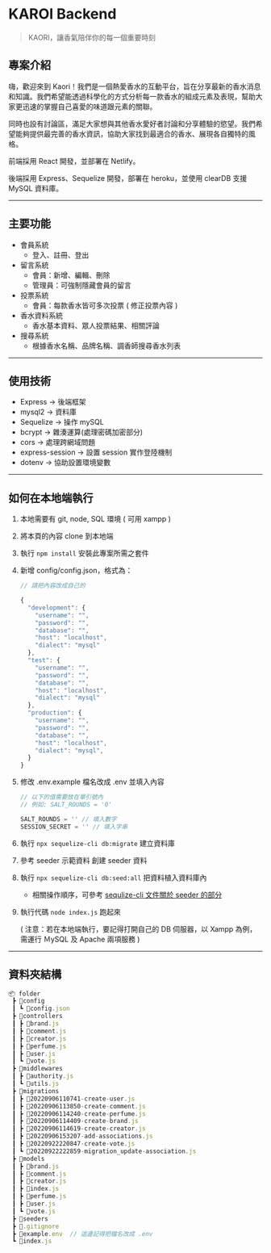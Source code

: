 # KAROI Backend
> KAORI，讓香氣陪伴你的每一個重要時刻


## 專案介紹
嗨，歡迎來到 Kaori！我們是一個熱愛香水的互動平台，旨在分享最新的香水消息和知識。我們希望能透過科學化的方式分析每一款香水的組成元素及表現，幫助大家更迅速的掌握自己喜愛的味道跟元素的關聯。

同時也設有討論區，滿足大家想與其他香水愛好者討論和分享體驗的慾望。我們希望能夠提供最完善的香水資訊，協助大家找到最適合的香水、展現各自獨特的風格。

前端採用 React 開發，並部署在 Netlify。

後端採用 Express、Sequelize 開發，部署在 heroku，並使用 clearDB 支援 MySQL 資料庫。

---
## 主要功能

- 會員系統
    - 登入、註冊、登出
- 留言系統
    - 會員：新增、編輯、刪除
    - 管理員：可強制隱藏會員的留言
- 投票系統
    - 會員：每款香水皆可多次投票 ( 修正投票內容 )
- 香水資料系統
    - 香水基本資料、眾人投票結果、相關評論
- 搜尋系統
    - 根據香水名稱、品牌名稱、調香師搜尋香水列表

---
## 使用技術
- Express → 後端框架
- mysql2 → 資料庫
- Sequelize → 操作 mySQL
- bcrypt  → 雜湊運算(處理密碼加密部分)
- cors → 處理跨網域問題
- express-session → 設置 session 實作登陸機制
- dotenv → 協助設置環境變數

---
## 如何在本地端執行
1. 本地需要有 git, node, SQL 環境 ( 可用 xampp ) 
2. 將本頁的內容 clone 到本地端
3. 執行 `npm install` 安裝此專案所需之套件
4. 新增 config/config.json，格式為：
    
    ```jsx
    // 請把內容改成自己的
    
    {
      "development": {
        "username": "",
        "password": "",
        "database": "",
        "host": "localhost",
        "dialect": "mysql"
      },
      "test": {
        "username": "",
        "password": "",
        "database": "",
        "host": "localhost",
        "dialect": "mysql"
      },
      "production": {
        "username": "",
        "password": "",
        "database": "",
        "host": "localhost",
        "dialect": "mysql",
      }
    }
    ```
    
5. 修改 .env.example 檔名改成 .env 並填入內容
    
    ```jsx
    // 以下的值需要放在單引號內
    // 例如: SALT_ROUNDS = '0'
    
    SALT_ROUNDS = '' // 填入數字
    SESSION_SECRET = '' // 填入字串
    
    ```
6. 執行 `npx sequelize-cli db:migrate` 建立資料庫
7. 參考 seeder 示範資料 創建 seeder 資料
8. 執行 `npx sequelize-cli db:seed:all` 把資料植入資料庫內
    - 相關操作順序，可參考 [ sequlize-cli 文件關於 seeder 的部分](https://sequelize.org/docs/v6/other-topics/migrations/#creating-the-first-seed)
9. 執行代碼 `node index.js`  跑起來 
    
    ( 注意：若在本地端執行，要記得打開自己的 DB 伺服器，以 Xampp 為例，需運行 ＭySQL 及 Apache 兩項服務 )

---

## 資料夾結構

```jsx
📦 folder
 ┣ 📂config
 ┃ ┗ 📜config.json
 ┣ 📂controllers
 ┃ ┣ 📜brand.js
 ┃ ┣ 📜comment.js
 ┃ ┣ 📜creator.js
 ┃ ┣ 📜perfume.js
 ┃ ┣ 📜user.js
 ┃ ┗ 📜vote.js
 ┣ 📂middlewares
 ┃ ┣ 📜authority.js
 ┃ ┗ 📜utils.js
 ┣ 📂migrations
 ┃ ┣ 📜20220906110741-create-user.js
 ┃ ┣ 📜20220906113850-create-comment.js
 ┃ ┣ 📜20220906114240-create-perfume.js
 ┃ ┣ 📜20220906114409-create-brand.js
 ┃ ┣ 📜20220906114619-create-creator.js
 ┃ ┣ 📜20220906153207-add-associations.js
 ┃ ┣ 📜20220922220847-create-vote.js
 ┃ ┗ 📜20220922222859-migration_update-association.js
 ┣ 📂models
 ┃ ┣ 📜brand.js
 ┃ ┣ 📜comment.js
 ┃ ┣ 📜creator.js
 ┃ ┣ 📜index.js
 ┃ ┣ 📜perfume.js
 ┃ ┣ 📜user.js
 ┃ ┗ 📜vote.js
 ┣ 📂seeders
 ┣ 📜.gitignore
 ┣ 📜example.env  // 這邊記得把檔名改成 .env
 ┗ 📜index.js
```